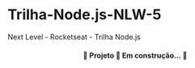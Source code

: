 # Trilha-Node.js-NLW-5
Next Level - Rocketseat - Trilha Node.js

<h4 align="center"> 
	🚧  Projeto  🚀 Em construção...  🚧
</h4>
